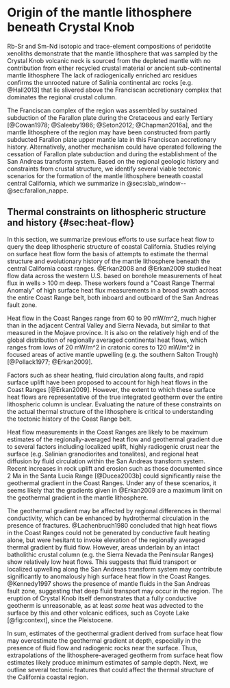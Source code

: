 # Origin of the mantle lithosphere beneath Crystal Knob

Rb-Sr and Sm-Nd isotopic and trace-element compositions of peridotite xenoliths
demonstrate that the mantle lithosphere that was sampled by the Crystal Knob
volcanic neck is sourced from the depleted mantle with no
contribution from either recycled crustal material or ancient sub-continental
mantle lithosphere The lack of radiogenically enriched arc residues confirms
the unrooted nature of Salinia continental arc rocks [e.g. @Hall2013] that lie
slivered above the Franciscan accretionary complex that dominates the regional
crustal column.

The Franciscan complex of the region was assembled by sustained subduction of
the Farallon plate during the Cretaceous and early Tertiary
[@Cowan1978; @Saleeby1986; @Seton2012; @Chapman2016a],
and the mantle
lithosphere of the region may have been constructed from partly subducted
Farallon plate upper mantle late in this Franciscan accretionary history.
Alternatively, another mechanism could have operated following the cessation of
Farallon plate subduction and during the establishment of the San Andreas
transform system. Based on the regional geologic history and constraints from
crustal structure, we identify several viable tectonic scenarios for the
formation of the mantle lithosphere beneath coastal central California, which
we summarize in @sec:slab_window‌-‌-@sec:farallon_nappe.

## Thermal constraints on lithospheric structure and history {#sec:heat-flow}

In this section, we summarize previous efforts to use surface heat flow
to query the deep lithospheric structure of coastal California.
Studies relying on surface heat flow form the basis of attempts to estimate the
thermal structure and evolutionary history of the mantle lithosphere beneath the
central California coast ranges.
@Erkan2008 and @Erkan2009 studied heat flow data across the western U.S.
based on borehole measurements of heat flux in wells > 100 m deep.
These workers found a "Coast Range Thermal Anomaly" of high surface heat flux measurements in a broad swath
across the entire Coast Range belt, both inboard and outboard of the San Andreas fault zone.

Heat flow in the Coast Ranges range from 60 to 90 mW/m^2, much higher than
in the adjacent Central Valley and Sierra Nevada, but similar
to that measured in the Mojave province.
It is also on the relatively high end of the global distribution of
regionally averaged continental heat flows, which ranges from lows of 20 mW/m^2 in
cratonic cores to 120 mW/m^2 in focused areas of active mantle upwelling (e.g.
the southern Salton Trough) [@Pollack1977; @Erkan2009].

Factors such as shear heating, fluid
circulation along faults, and rapid surface uplift have been proposed to
account for high heat flows in the Coast Ranges [@Erkan2009]. However, the extent to which these
surface heat flows are representative of the true integrated geotherm over the
entire lithospheric column is unclear. Evaluating the nature of these constraints
on the actual thermal structure of the lithosphere is critical to understanding
the tectonic history of the Coast Range belt.

Heat flow measurements in the Coast Ranges are likely to
be maximum estimates of the regionally-averaged heat
flow and geothermal gradient due to several factors including
localized uplift, highly radiogenic crust near the surface (e.g.
Salinian granodiorites and tonalites), and regional heat diffusion by fluid
circulation within the San Andreas transform system.
Recent increases in rock uplift and erosion such as
those documented since 2 Ma in the Santa Lucia Range [@Ducea2003b]
could significantly raise the geothermal gradient in the Coast Ranges.
Under any of these scenarios, it seems likely that
the gradients given in @Erkan2009 are a maximum limit on the geothermal
gradient in the mantle lithosphere.

The geothermal gradient may be affected by regional differences in
thermal conductivity, which can be enhanced by hydrothermal circulation
in the presence of fractures.
@Lachenbruch1980 concluded that high heat flows in the Coast Ranges
could not be generated by
conductive fault heating alone, but were hesitant to invoke elevation of
the regionally averaged thermal gradient by fluid flow.
However, areas underlain by an intact batholithic crustal column
(e.g. the Sierra Nevada the Peninsular Ranges) show relatively
low heat flows. This suggests that fluid transport
or localized upwelling along the San Andreas transform system may
contribute significantly to anomalously high surface heat flow in the
Coast Ranges.
@Kennedy1997 shows the presence of mantle fluids in the San Andreas
fault zone, suggesting that deep fluid transport may occur in the region.
The eruption of Crystal Knob itself demonstrates that a fully conductive
geotherm is unreasonable, as at least *some* heat was advected to the
surface by this and other volcanic edifices, such as Coyote Lake
[@fig:context], since the Pleistocene.

In sum, estimates of the geothermal gradient derived from surface heat flow may
overestimate the geothermal gradient at depth, especially in the presence of
fluid flow and radiogenic rocks near the surface.
Thus, extrapolations of the lithosphere-averaged geotherm
from surface heat flow estimates likely produce minimum estimates of sample depth.
Next, we outline several tectonic features that could affect the thermal
structure of the California coastal region.

